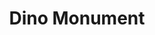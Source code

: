 ---
pid: FS11
title: Dino Monument
location_transcription: 
zipcode: '19138'
outside_phl: 
neighborhood: West Oak Lane
age: '4'
age_range: "<6"
instagram: 
image_file_name: FS_11.jpg
proposal_transcription: 
topic: Animals
topic_summary: '0'
type: Other No Form
keywords_other: 
credit: Myles Sledge
image_labels: Dinosaur
twitter: 
facebook: 
permalink: "/monuments/fs11/"
layout: item-page
---